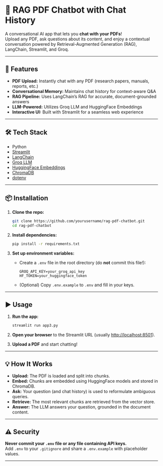 # 🤖 RAG PDF Chatbot with Chat History

A conversational AI app that lets you **chat with your PDFs**!  
Upload any PDF, ask questions about its content, and enjoy a contextual conversation powered by Retrieval-Augmented Generation (RAG), LangChain, Streamlit, and Groq.

---

## 🚀 Features

- **PDF Upload:** Instantly chat with any PDF (research papers, manuals, reports, etc.)
- **Conversational Memory:** Maintains chat history for context-aware Q&A
- **RAG Pipeline:** Uses LangChain’s RAG for accurate, document-grounded answers
- **LLM-Powered:** Utilizes Groq LLM and HuggingFace Embeddings
- **Interactive UI:** Built with Streamlit for a seamless web experience

---

## 🛠️ Tech Stack

- Python
- [Streamlit](https://streamlit.io/)
- [LangChain](https://www.langchain.com/)
- [Groq LLM](https://groq.com/)
- [HuggingFace Embeddings](https://huggingface.co/)
- [ChromaDB](https://www.trychroma.com/)
- [dotenv](https://pypi.org/project/python-dotenv/)

---

## 📦 Installation

1. **Clone the repo:**
    ```bash
    git clone https://github.com/yourusername/rag-pdf-chatbot.git
    cd rag-pdf-chatbot
    ```

2. **Install dependencies:**
    ```bash
    pip install -r requirements.txt
    ```

3. **Set up environment variables:**
    - Create a `.env` file in the root directory (do **not** commit this file!):
      ```
      GROQ_API_KEY=your_groq_api_key
      HF_TOKEN=your_huggingface_token
      ```
    - (Optional) Copy `.env.example` to `.env` and fill in your keys.

---

## ▶️ Usage

1. **Run the app:**
    ```bash
    streamlit run app3.py
    ```

2. **Open your browser** to the Streamlit URL (usually [http://localhost:8501](http://localhost:8501)).

3. **Upload a PDF** and start chatting!

---

## 💡 How It Works

- **Upload:** The PDF is loaded and split into chunks.
- **Embed:** Chunks are embedded using HuggingFace models and stored in ChromaDB.
- **Ask:** Your question (and chat history) is used to reformulate ambiguous queries.
- **Retrieve:** The most relevant chunks are retrieved from the vector store.
- **Answer:** The LLM answers your question, grounded in the document content.

---


## ⚠️ Security

**Never commit your `.env` file or any file containing API keys.**  
Add `.env` to your `.gitignore` and share a `.env.example` with placeholder values.

---

